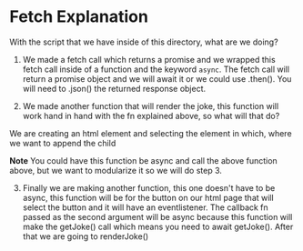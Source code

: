 # Fetch Explanation 
With the script that we have inside of this directory, what are we doing?

1. We made a fetch call which returns a promise and we wrapped this fetch call inside of a function and the keyword `async`. The fetch call will return a promise object and we will await it or we could use .then(). You will need to .json() the returned response object.

2. We made another function that will render the joke, this function will work hand in hand with the fn explained above, so what will that do? 

We are creating an html element and selecting the element in which, where we want to append the child

**Note** You could have this function be async and call the above function above, but we want to modularize it so we will do step 3.

3. Finally we are making another function, this one doesn't have to be async, this function will be for the button on our html page that will select the button and it will have an eventlistener. The callback fn passed as the second argument will be async because this function will make the getJoke() call which means you need to await getJoke(). After that we are going to renderJoke()